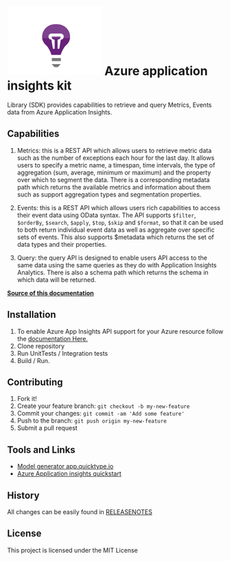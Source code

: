 # ![App Insights Icon](https://raw.githubusercontent.com/Boriszn/AzureApplicationInsightsKit/develop/assets/img/application-insights-logo.png "App Insights")  Azure application insights kit

Library (SDK) provides capabilities  to retrieve and query Metrics, Events data from Azure Application Insights.

## Capabilities

1. Metrics: this is a REST API which allows users to retrieve metric data such as the number of exceptions each hour for the last day. It allows users to specify a metric name, a timespan, time intervals, the type of aggregation (sum, average, minimum or maximum) and the property over which to segment the data. There is a corresponding metadata path which returns the available metrics and information about them such as support aggregation types and segmentation properties.

2. Events: this is a REST API which allows users rich capabilities to access their event data using OData syntax. The API supports `$filter`, `$orderBy`, `$search`, `$apply`, `$top`, `$skip` and `$format`, so that it can be used to both return individual event data as well as aggregate over specific sets of events. This also supports $metadata which returns the set of data types and their properties.

3. Query: the query API is designed to enable users API access to the same data using the same queries as they do with Application Insights Analytics. There is also a schema path which returns the schema in which data will be returned.

**[Source of this documentation](https://dev.applicationinsights.io/quickstart)**

## Installation

1. To enable Azure App Insights API support for your Azure resource follow the [documentation Here.](https://dev.applicationinsights.io/quickstart)
2. Clone repository
3. Run UnitTests / Integration tests
4. Build / Run.

## Contributing

1. Fork it!
2. Create your feature branch: `git checkout -b my-new-feature`
3. Commit your changes: `git commit -am 'Add some feature'`
4. Push to the branch: `git push origin my-new-feature`
5. Submit a pull request

## Tools and Links

- [Model generator app.quicktype.io](https://app.quicktype.io)
- [Azure Application insights quickstart](https://dev.applicationinsights.io/quickstart)
 

## History

All changes can be easily found in [RELEASENOTES](ReleaseNotes.md)

## License

This project is licensed under the MIT License